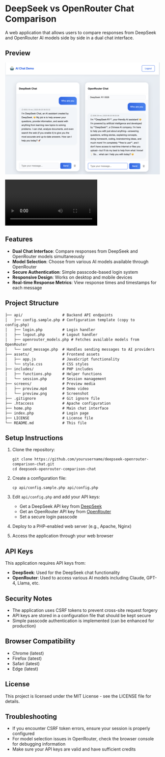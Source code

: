 # DeepSeek vs OpenRouter Chat Comparison

A web application that allows users to compare responses from DeepSeek and OpenRouter AI models side by side in a dual chat interface.

## Preview

![Application Preview](screens/preview.png)

<video src="screens/preview.mp4" controls="controls" style="max-width: 730px;">
</video>

## Features

- **Dual Chat Interface**: Compare responses from DeepSeek and OpenRouter models simultaneously
- **Model Selection**: Choose from various AI models available through OpenRouter
- **Secure Authentication**: Simple passcode-based login system
- **Responsive Design**: Works on desktop and mobile devices
- **Real-time Response Metrics**: View response times and timestamps for each message

## Project Structure

```
├── api/                  # Backend API endpoints
│   ├── config.sample.php # Configuration template (copy to config.php)
│   ├── login.php         # Login handler
│   ├── logout.php        # Logout handler
│   ├── openrouter_models.php # Fetches available models from OpenRouter
│   └── send_message.php  # Handles sending messages to AI providers
├── assets/               # Frontend assets
│   ├── app.js            # JavaScript functionality
│   └── style.css         # CSS styles
├── includes/             # PHP includes
│   ├── functions.php     # Helper functions
│   └── session.php       # Session management
├── screens/              # Preview media
│   ├── preview.mp4       # Demo video
│   └── preview.png       # Screenshot
├── .gitignore            # Git ignore file
├── .htaccess             # Apache configuration
├── home.php              # Main chat interface
├── index.php             # Login page
├── LICENSE               # License file
└── README.md             # This file
```

## Setup Instructions

1. Clone the repository:
   ```
   git clone https://github.com/yourusername/deepseek-openrouter-comparison-chat.git
   cd deepseek-openrouter-comparison-chat
   ```

2. Create a configuration file:
   ```
   cp api/config.sample.php api/config.php
   ```

3. Edit `api/config.php` and add your API keys:
   - Get a DeepSeek API key from [DeepSeek](https://platform.deepseek.com/)
   - Get an OpenRouter API key from [OpenRouter](https://openrouter.ai/)
   - Set a secure login passcode

4. Deploy to a PHP-enabled web server (e.g., Apache, Nginx)

5. Access the application through your web browser

## API Keys

This application requires API keys from:

- **DeepSeek**: Used for the DeepSeek chat functionality
- **OpenRouter**: Used to access various AI models including Claude, GPT-4, Llama, etc.

## Security Notes

- The application uses CSRF tokens to prevent cross-site request forgery
- API keys are stored in a configuration file that should be kept secure
- Simple passcode authentication is implemented (can be enhanced for production)

## Browser Compatibility

- Chrome (latest)
- Firefox (latest)
- Safari (latest)
- Edge (latest)

## License

This project is licensed under the MIT License - see the LICENSE file for details.

## Troubleshooting

- If you encounter CSRF token errors, ensure your session is properly configured
- For model selection issues in OpenRouter, check the browser console for debugging information
- Make sure your API keys are valid and have sufficient credits
